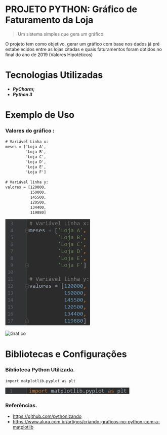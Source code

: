 # PROJETO PYTHON: Gráfico de Faturamento da Loja

> Um sistema simples que gera um gráfico.

  O projeto tem como objetivo, gerar um gráfico com base nos dados já pré estabelecidos entre as lojas citadas
e quais faturamentos foram obtidos no final do ano de 2019 (Valores Hipotéticos)

# Tecnologias Utilizadas
* **_PyCharm;_**
* **_Python 3_**

# Exemplo de Uso

### Valores do gráfico :
```
# Variável Linha x:
meses = ['Loja A',
         'Loja B',
         'Loja C',
         'Loja D',
         'Loja E',
         'Loja F']

# Variável linha y:
valores = [120000,
           150000,
           145500,
           120500,
           134400,
           119880]

```
![Valores do Gráfico](https://github.com/ThiagoLozano/Grafico-de-Faturamento-da-Loja/blob/master/Screenshot/Valores.PNG)

![Gráfico](https://github.com/ThiagoLozano/Grafico-de-Faturamento-da-Loja/blob/master/Screenshot/gr%C3%A1fico.PNG)

# Bibliotecas e Configurações

### Biblioteca Python Utilizada.

```
import matplotlib.pyplot as plt

```
![Biblioteca](https://github.com/ThiagoLozano/Grafico-de-Faturamento-da-Loja/blob/master/Screenshot/Biblioteca.PNG)


### Referências.
* https://github.com/pythonizando
* https://www.alura.com.br/artigos/criando-graficos-no-python-com-a-matplotlib
